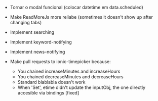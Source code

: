 - Tornar o modal funcional (colocar datetime em data.scheduled)
- Make ReadMoreJs more reliabe (sometimes it doesn't show up after changing tabs)
- Implement searching
- Implement keyword-notifying
- Implement news-notifying

- Make pull requests to ionic-timepicker because:
  - You chained increaseMinutes and increaseHours
  - You chained decreaseMinutes and decreaseHours
  - Standard blablabla doesn't work
  - When 'Set', etime didn't update the inputObj, the one directly accesible via bindings [fixed]
